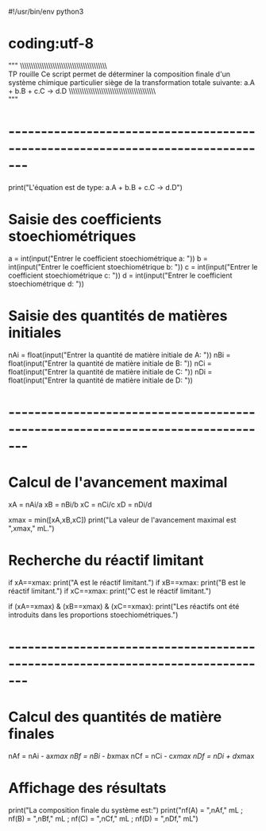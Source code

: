 #!/usr/bin/env python3
# coding:utf-8

"""
\\\\\\\\\\\\\\\\\\\\\\\\\\\\\\\\\\\\\\\\\\\\\\\\\\\\\\\\\\\\\\\\\\\\\\\\\\\\\\\\\
TP rouille
  Ce script permet de déterminer la composition finale d'un système chimique
  particulier siège de la transformation totale suivante: a.A + b.B + c.C -> d.D
\\\\\\\\\\\\\\\\\\\\\\\\\\\\\\\\\\\\\\\\\\\\\\\\\\\\\\\\\\\\\\\\\\\\\\\\\\\\\\\\\
"""

# -------------------------------------------------------------------------------

print("L'équation est de type: a.A + b.B + c.C -> d.D")

# Saisie des coefficients stoechiométriques
a = int(input("Entrer le coefficient stoechiométrique a: "))
b = int(input("Entrer le coefficient stoechiométrique b: "))
c = int(input("Entrer le coefficient stoechiométrique c: "))
d = int(input("Entrer le coefficient stoechiométrique d: "))

# Saisie des quantités de matières initiales
nAi = float(input("Entrer la quantité de matière initiale de A: "))
nBi = float(input("Entrer la quantité de matière initiale de B: "))
nCi = float(input("Entrer la quantité de matière initiale de C: "))
nDi = float(input("Entrer la quantité de matière initiale de D: "))

# -------------------------------------------------------------------------------

# Calcul de l'avancement maximal
xA = nAi/a
xB = nBi/b
xC = nCi/c
xD = nDi/d

xmax = min([xA,xB,xC])
print("La valeur de l'avancement maximal est ",xmax," mL.")

# Recherche du réactif limitant
if xA==xmax:
    print("A est le réactif limitant.")
if xB==xmax:
    print("B est le réactif limitant.")
if xC==xmax:
    print("C est le réactif limitant.")

if (xA==xmax) & (xB==xmax) & (xC==xmax):
    print("Les réactifs ont été introduits dans les proportions stoechiométriques.")

# -------------------------------------------------------------------------------

# Calcul des quantités de matière finales
nAf = nAi - a*xmax
nBf = nBi - b*xmax
nCf = nCi - c*xmax
nDf = nDi + d*xmax

# Affichage des résultats
print("La composition finale du système est:")
print("nf(A) = ",nAf," mL ; nf(B) = ",nBf," mL ; nf(C) = ",nCf," mL ; nf(D) = ",nDf," mL")
